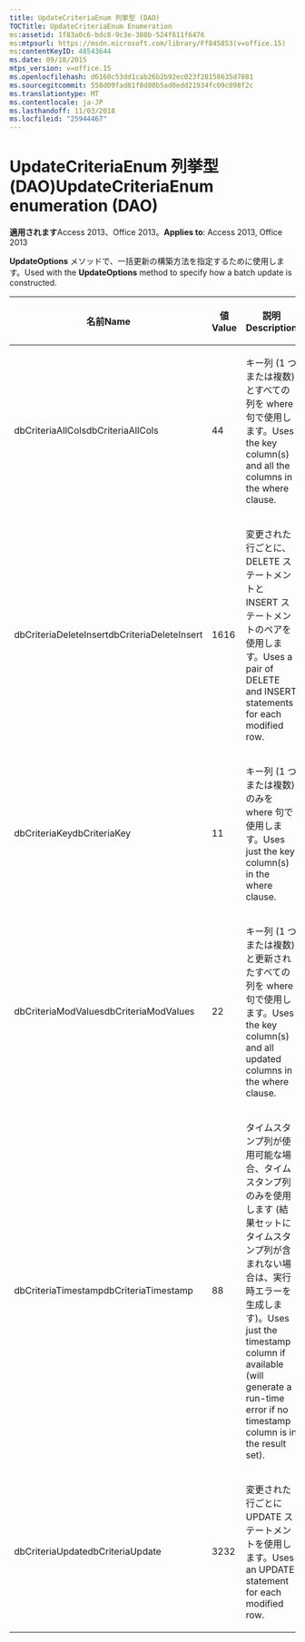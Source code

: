 ```yaml
---
title: UpdateCriteriaEnum 列挙型 (DAO)
TOCTitle: UpdateCriteriaEnum Enumeration
ms:assetid: 1f83a0c6-bdc8-9c3e-380b-524f611f6476
ms:mtpsurl: https://msdn.microsoft.com/library/Ff845853(v=office.15)
ms:contentKeyID: 48543644
ms.date: 09/18/2015
mtps_version: v=office.15
ms.openlocfilehash: d6160c53dd1cab26b2b92ec023f28158635d7081
ms.sourcegitcommit: 558d09fad81f8d80b5ad0edd21934fc09c098f2c
ms.translationtype: MT
ms.contentlocale: ja-JP
ms.lasthandoff: 11/03/2018
ms.locfileid: "25944467"
---
```

# <a name="updatecriteriaenum-enumeration-dao"></a><span data-ttu-id="118e9-102">UpdateCriteriaEnum 列挙型 (DAO)</span><span class="sxs-lookup"><span data-stu-id="118e9-102">UpdateCriteriaEnum enumeration (DAO)</span></span>


<span data-ttu-id="118e9-103">**適用されます**Access 2013、Office 2013。</span><span class="sxs-lookup"><span data-stu-id="118e9-103">**Applies to**: Access 2013, Office 2013</span></span>

<span data-ttu-id="118e9-104">**UpdateOptions** メソッドで、一括更新の構築方法を指定するために使用します。</span><span class="sxs-lookup"><span data-stu-id="118e9-104">Used with the **UpdateOptions** method to specify how a batch update is constructed.</span></span>

<table>
<colgroup>
<col style="width: 33%" />
<col style="width: 33%" />
<col style="width: 33%" />
</colgroup>
<thead>
<tr class="header">
<th><p><span data-ttu-id="118e9-105">名前</span><span class="sxs-lookup"><span data-stu-id="118e9-105">Name</span></span></p></th>
<th><p><span data-ttu-id="118e9-106">値</span><span class="sxs-lookup"><span data-stu-id="118e9-106">Value</span></span></p></th>
<th><p><span data-ttu-id="118e9-107">説明</span><span class="sxs-lookup"><span data-stu-id="118e9-107">Description</span></span></p></th>
</tr>
</thead>
<tbody>
<tr class="odd">
<td><p><span data-ttu-id="118e9-108">dbCriteriaAllCols</span><span class="sxs-lookup"><span data-stu-id="118e9-108">dbCriteriaAllCols</span></span></p></td>
<td><p><span data-ttu-id="118e9-109">4</span><span class="sxs-lookup"><span data-stu-id="118e9-109">4</span></span></p></td>
<td><p><span data-ttu-id="118e9-110">キー列 (1 つまたは複数) とすべての列を where 句で使用します。</span><span class="sxs-lookup"><span data-stu-id="118e9-110">Uses the key column(s) and all the columns in the where clause.</span></span></p></td>
</tr>
<tr class="even">
<td><p><span data-ttu-id="118e9-111">dbCriteriaDeleteInsert</span><span class="sxs-lookup"><span data-stu-id="118e9-111">dbCriteriaDeleteInsert</span></span></p></td>
<td><p><span data-ttu-id="118e9-112">16</span><span class="sxs-lookup"><span data-stu-id="118e9-112">16</span></span></p></td>
<td><p><span data-ttu-id="118e9-113">変更された行ごとに、DELETE ステートメントと INSERT ステートメントのペアを使用します。</span><span class="sxs-lookup"><span data-stu-id="118e9-113">Uses a pair of DELETE and INSERT statements for each modified row.</span></span></p></td>
</tr>
<tr class="odd">
<td><p><span data-ttu-id="118e9-114">dbCriteriaKey</span><span class="sxs-lookup"><span data-stu-id="118e9-114">dbCriteriaKey</span></span></p></td>
<td><p><span data-ttu-id="118e9-115">1</span><span class="sxs-lookup"><span data-stu-id="118e9-115">1</span></span></p></td>
<td><p><span data-ttu-id="118e9-116">キー列 (1 つまたは複数) のみを where 句で使用します。</span><span class="sxs-lookup"><span data-stu-id="118e9-116">Uses just the key column(s) in the where clause.</span></span></p></td>
</tr>
<tr class="even">
<td><p><span data-ttu-id="118e9-117">dbCriteriaModValues</span><span class="sxs-lookup"><span data-stu-id="118e9-117">dbCriteriaModValues</span></span></p></td>
<td><p><span data-ttu-id="118e9-118">2</span><span class="sxs-lookup"><span data-stu-id="118e9-118">2</span></span></p></td>
<td><p><span data-ttu-id="118e9-119">キー列 (1 つまたは複数) と更新されたすべての列を where 句で使用します。</span><span class="sxs-lookup"><span data-stu-id="118e9-119">Uses the key column(s) and all updated columns in the where clause.</span></span></p></td>
</tr>
<tr class="odd">
<td><p><span data-ttu-id="118e9-120">dbCriteriaTimestamp</span><span class="sxs-lookup"><span data-stu-id="118e9-120">dbCriteriaTimestamp</span></span></p></td>
<td><p><span data-ttu-id="118e9-121">8</span><span class="sxs-lookup"><span data-stu-id="118e9-121">8</span></span></p></td>
<td><p><span data-ttu-id="118e9-122">タイムスタンプ列が使用可能な場合、タイムスタンプ列のみを使用します (結果セットにタイムスタンプ列が含まれない場合は、実行時エラーを生成します)。</span><span class="sxs-lookup"><span data-stu-id="118e9-122">Uses just the timestamp column if available (will generate a run-time error if no timestamp column is in the result set).</span></span></p></td>
</tr>
<tr class="even">
<td><p><span data-ttu-id="118e9-123">dbCriteriaUpdate</span><span class="sxs-lookup"><span data-stu-id="118e9-123">dbCriteriaUpdate</span></span></p></td>
<td><p><span data-ttu-id="118e9-124">32</span><span class="sxs-lookup"><span data-stu-id="118e9-124">32</span></span></p></td>
<td><p><span data-ttu-id="118e9-125">変更された行ごとに UPDATE ステートメントを使用します。</span><span class="sxs-lookup"><span data-stu-id="118e9-125">Uses an UPDATE statement for each modified row.</span></span></p></td>
</tr>
</tbody>
</table>

